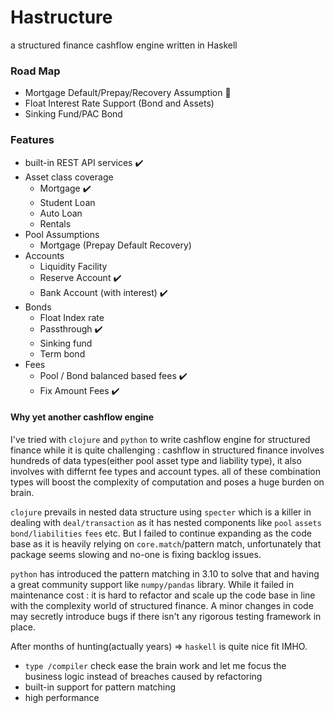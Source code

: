 # Hastructure
a structured finance cashflow engine written in Haskell
### Road Map

* Mortgage Default/Prepay/Recovery Assumption :construction_worker:
* Float Interest Rate Support (Bond and Assets)
* Sinking Fund/PAC Bond

### Features
* built-in REST API services :heavy_check_mark:
* Asset class coverage
  * Mortgage  :heavy_check_mark:
  * Student Loan
  * Auto Loan
  * Rentals
* Pool Assumptions
  * Mortgage (Prepay Default Recovery) 
* Accounts
  * Liquidity Facility
  * Reserve Account  :heavy_check_mark:
  * Bank Account (with interest) :heavy_check_mark:
* Bonds
  * Float Index rate
  * Passthrough :heavy_check_mark:
  * Sinking fund
  * Term bond
* Fees
  * Pool / Bond balanced based fees  :heavy_check_mark:
  * Fix Amount Fees  :heavy_check_mark:

#### Why yet another cashflow engine

I've tried with `clojure` and `python` to write cashflow engine for structured finance 
while it is quite challenging : cashflow in structured finance involves hundreds of data types(either pool asset type and liability type), it also involves with differnt fee types and account types.
all of these combination types will boost the complexity of computation and poses a huge burden on brain.

`clojure` prevails in nested data structure using `specter` which is a killer in dealing with `deal/transaction` 
as it has nested components like `pool` `assets` `bond/liabilities` `fees` etc. But I failed to continue expanding as the code
base as it is heavily relying on `core.match`/pattern match, unfortunately that package seems slowing and no-one is fixing backlog issues.

`python` has introduced the pattern matching in 3.10 to solve that and having a great community support like `numpy/pandas` library.
While it failed in maintenance cost : it is hard to refactor and scale up the code base in line with the complexity world of structured finance.
A minor changes in code may secretly introduce bugs if there isn't any rigorous testing framework in place.

After months of hunting(actually years) => `haskell` is quite nice fit IMHO.
* `type /compiler` check ease the brain work and let me focus the business logic instead of breaches caused by refactoring
* built-in support for pattern matching
* high performance 

